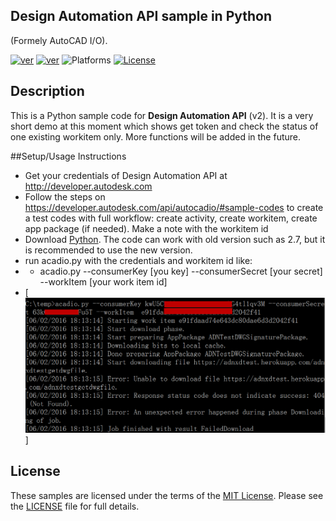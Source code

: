 ## Design Automation API sample in Python
(Formely AutoCAD I/O).

[![ver](https://img.shields.io/badge/language-python-orange.svg)](https://www.python.org/)
 [![ver](https://img.shields.io/badge/Design%20Automation%20API-2.0-blue.svg)](https://developer.autodesk.com/api/autocadio/v2/)
![Platforms](https://img.shields.io/badge/platform-windows%20%7C%20osx%20%7C%20linux-lightgray.svg)
 [![License](http://img.shields.io/:license-mit-red.svg)](http://opensource.org/licenses/MIT)
 
## Description
This is a Python sample code for <b>Design Automation API</b> (v2). It is a very short demo at this moment which shows get token and check the status of one existing workitem only. More functions will be added in the future.
 
##Setup/Usage Instructions
* Get your credentials of Design Automation API at http://developer.autodesk.com
* Follow the steps on https://developer.autodesk.com/api/autocadio/#sample-codes to create a test codes with full workflow: create activity, create workitem, create app package (if needed). Make a note with the workitem id
* Download [Python](https://www.python.org/downloads/). The code can work with old version such as 2.7, but it is recommended to use the new version.
* run acadio.py with the  credentials and workitem id like:
* * acadio.py --consumerKey [you key] --consumerSecret [your secret] --workItem  [your work item id]
* [![](help/testdemo.png)]

 
 ## License
 These samples are licensed under the terms of the [MIT License](http://opensource.org/licenses/MIT). Please see the [LICENSE](LICENSE) file for full details.
